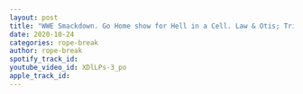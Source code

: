 ```yaml
---
layout: post
title: "WWE Smackdown. Go Home show for Hell in a Cell. Law & Otis; Tribal Chief and his consequences"
date: 2020-10-24
categories: rope-break
author: rope-break
spotify_track_id: 
youtube_video_id: XDlLPs-3_po
apple_track_id: 
---
```

